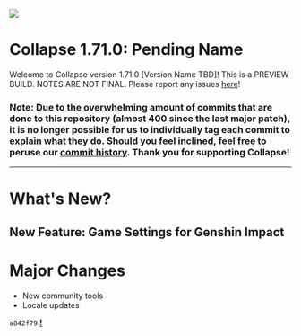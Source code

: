 
![](https://raw.githubusercontent.com/neon-nyan/CollapseLauncher-Page/main/images/banner202304.webp)

# Collapse 1.71.0: Pending Name
Welcome to Collapse version 1.71.0 [Version Name TBD]! This is a PREVIEW BUILD. NOTES ARE NOT FINAL. Please report any issues [here](https://github.com/neon-nyan/Collapse/issues/new/choose)!
### <b>Note: Due to the overwhelming amount of commits that are done to this repository (almost 400 since the last major patch), it is no longer possible for us to individually tag each commit to explain what they do. Should you feel inclined, feel free to peruse our [commit history](https://github.com/neon-nyan/Collapse/commits/main). Thank you for supporting Collapse!</b>

***

# What's New?
## New Feature: Game Settings for Genshin Impact

# Major Changes
- New community tools
- Locale updates

``a842f79`` [**!**](https://github.com/neon-nyan/Collapse/pull/183) 

